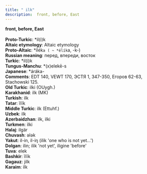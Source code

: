 ```yaml
---
title: " ilk"
description:  front, before, East
---
```

<strong> front, before, East</strong><br><br>
<strong>Proto-Turkic</strong>:  *il(i)k<br>
<strong>Altaic etymology</strong>:  Altaic etymology<br>
<strong> Proto-Altaic</strong>:  *ílék`a ( ~ *élík`a, -k-)<br>
<strong>Russian meaning</strong>:  перед, впереди, восток<br>
<strong>Turkic</strong>:  *il(i)k<br>
<strong>Tungus-Manchu</strong>:  *(x)elekē-s<br>
<strong>Japanese</strong>:  *áráka-<br>
<strong>Comments</strong>:  EDT 140, VEWT 170, ЭСТЯ 1, 347-350, Егоров 62-63, Stachowski 125.<br>
<strong>Old Turkic</strong>:  ilki (OUygh.)<br>
<strong>Karakhanid</strong>:  ilk (MK)<br>
<strong>Turkish</strong>:  ilk<br>
<strong>Tatar</strong>:  ĭlĭk<br>
<strong>Middle Turkic</strong>:  ilk (Ettuhf.)<br>
<strong>Uzbek</strong>:  ilk<br>
<strong>Azerbaidzhan</strong>:  ilk, ilki<br>
<strong>Turkmen</strong>:  ilki<br>
<strong>Halaj</strong>:  ilgär<br>
<strong>Chuvash</strong>:  ǝlǝk<br>
<strong>Yakut</strong>:  il-in, il-iŋ (ilik 'one who is not yet...')<br>
<strong>Dolgan</strong>:  ilin; ilik 'not yet', iligine 'before'<br>
<strong>Tuva</strong>:  elek<br>
<strong>Bashkir</strong>:  ĭlĭk<br>
<strong>Gagauz</strong>:  jilk<br>
<strong>Karaim</strong>:  ilk<br>


